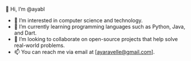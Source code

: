 👋 Hi, I’m @ayabl
- 👀 I’m interested in computer science and technology.
- 🌱 I’m currently learning programming languages such as Python, Java, and Dart.
- 💞️ I’m looking to collaborate on open-source projects that help solve real-world problems.
- 📫 You can reach me via email at [ayaravelle@gmail.com].


<!---
ayabl/ayabl is a ✨ special ✨ repository because its `README.md` (this file) appears on your GitHub profile.
You can click the Preview link to take a look at your changes.
--->
